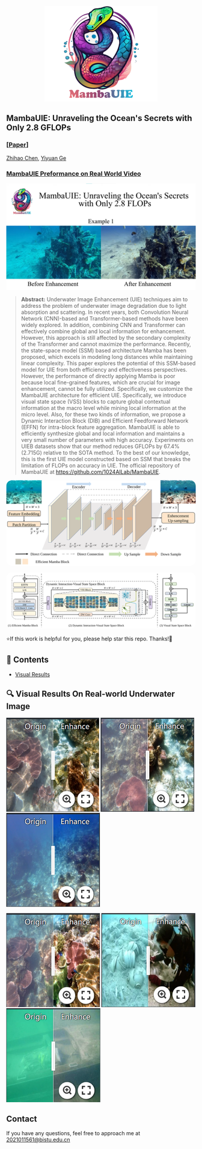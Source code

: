 <p align="center">
    <img src="assets/logo.svg" width="300">
</p>


## MambaUIE: Unraveling the Ocean's Secrets with Only 2.8 GFLOPs

### [[Paper](https://arxiv.org/abs/2404.13884)] 

[Zhihao Chen](https://scholar.google.com/citations?user=SBoHvVQAAAAJ&hl=zh-CN), [Yiyuan Ge](https://scholar.google.com/citations?user=qKxpHGcAAAAJ&hl=zh-CN)


### [MambaUIE Preformance on Real World Video](https://www.youtube.com/watch?v=BtInjZjvevQ) 


[![MambaUIE](assets/vedio.png)](https://www.youtube.com/watch?v=BtInjZjvevQ)



> **Abstract:**  Underwater Image Enhancement (UIE) techniques aim to address the problem of underwater image degradation due to light absorption and scattering. In recent years, both Convolution Neural Network (CNN)-based and Transformer-based methods have been widely explored. In addition, combining CNN and Transformer can effectively combine global and local information for enhancement. However, this approach is still affected by the secondary complexity of the Transformer and cannot maximize the performance. Recently, the state-space model (SSM) based architecture Mamba has been proposed, which excels in modeling long distances while maintaining linear complexity. This paper explores the potential of this SSM-based model for UIE from both efficiency and effectiveness perspectives. However, the performance of directly applying Mamba is poor because local fine-grained features, which are crucial for image enhancement, cannot be fully utilized. Specifically, we customize the MambaUIE architecture for efficient UIE. Specifically, we introduce visual state space (VSS) blocks to capture global contextual information at the macro level while mining local information at the micro level. Also, for these two kinds of information, we propose a Dynamic Interaction Block (DIB) and Efficient Feedforward Network (EFFN) for intra-block feature aggregation. MambaUIE is able to efficiently synthesize global and local information and maintains a very small number of parameters with high accuracy. Experiments on UIEB datasets show that our method reduces GFLOPs by 67.4% (2.715G) relative to the SOTA method. To the best of our knowledge, this is the first UIE model constructed based on SSM that breaks the limitation of FLOPs on accuracy in UIE. The official repository of MambaUIE at https://github.com/1024AILab/MambaUIE. 
> 



<p align="center">
    <img src="assets/final.svg" style="border-radius: 15px">
</p>

<p align="center">
    <img src="assets/blocks.svg" style="border-radius: 15px">
</p>


⭐If this work is helpful for you, please help star this repo. Thanks!🤗



## 📑 Contents

- [Visual Results](#visual_results)

## <a name="Real-SR"></a>🔍 Visual Results On Real-world Underwater Image

[<img src="assets/cont1.png" height="250"/>](https://imgsli.com/MjU2OTIz) [<img src="assets/cont2.png" height="250"/>](https://imgsli.com/MjU2OTI0) [<img src="assets/cont3.png" height="250"/>](https://imgsli.com/MjU2OTI1)

[<img src="assets/cont4.png" height="250"/>](https://imgsli.com/MjU2OTI2) [<img src="assets/cont5.png" height="250"/>](https://imgsli.com/MjU2OTI4) [<img src="assets/cont6.png" height="250"/>](https://imgsli.com/MjU2OTI5)



## Contact

If you have any questions, feel free to approach me at 2021011561@bistu.edu.cn

